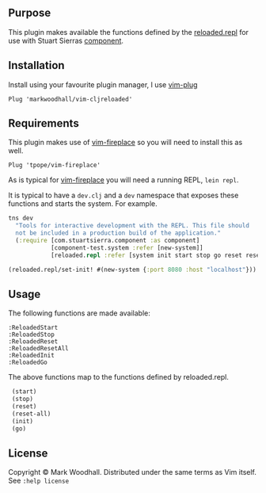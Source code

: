 ## Purpose

This plugin makes available the functions defined by the [reloaded.repl](https://github.com/weavejester/reloaded.repl) for use with Stuart Sierras [component](https://github.com/stuartsierra/component).

## Installation

Install using your favourite plugin manager,
I use [vim-plug](https://github.com/junegunn/vim-plug)

```vim
Plug 'markwoodhall/vim-cljreloaded'
```

## Requirements

This plugin makes use of [vim-fireplace](https://github.com/tpope/vim-fireplace) so you will need to install this as well.

```vim
Plug 'tpope/vim-fireplace'

```

As is typical for [vim-fireplace](https://github.com/tpope/vim-fireplace) you will need a running REPL, `lein repl`.

It is typical to have a `dev.clj` and a `dev` namespace that exposes these functions and starts the system. For example.

```clojure
tns dev
  "Tools for interactive development with the REPL. This file should
  not be included in a production build of the application."
  (:require [com.stuartsierra.component :as component]
            [component-test.system :refer [new-system]]
            [reloaded.repl :refer [system init start stop go reset reset-all]]))

(reloaded.repl/set-init! #(new-system {:port 8080 :host "localhost"}))

```

## Usage

The following functions are made available:

```vim
:ReloadedStart
:ReloadedStop
:ReloadedReset
:ReloadedResetAll
:ReloadedInit
:ReloadedGo
```

The above functions map to the functions defined by reloaded.repl.

```clojure
 (start)
 (stop)
 (reset)
 (reset-all)
 (init)
 (go)
 ```

## License
Copyright © Mark Woodhall. Distributed under the same terms as Vim itself. See `:help license`
